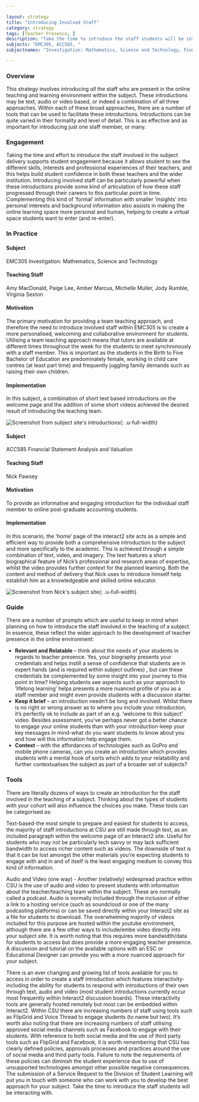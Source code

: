 ```yaml
---

layout: strategy
title: "Introducing Involved Staff"
category: strategy
tags: [Teacher Presence, ]
description: "Take the time to introduce the staff students will be interacting with."
subjects: "EMC305, ACC585, "
subjectnames: "Investigation: Mathematics, Science and Technology, Financial Statement Analysis and Valuation, "

---
```


### Overview

This strategy involves introducing _all_ the staff who are present in the online teaching and learning environment within the subject. These introductions may be text, audio or video based, or indeed a combination of all three approaches. Within each of these broad approaches, there are a number of tools that can be used to facilitate these introductions. Introductions can be quite varied in their formality and level of detail. This is as effective and as important for introducing just one staff member, or many.

### Engagement

Taking the time and effort to introduce the staff involved in the subject delivery supports student engagement because it allows student to see the different skills, interests and professional experiences of their teachers, and this helps build student confidence in both these teachers and the wider institution. Introducing involved staff can be particularly powerful when these introductions provide some kind of articulation of how these staff progressed through their careers to this particular point in time. Complementing this kind of ‘formal’ information with smaller ‘insights’ into personal interests and background information also assists in making the online learning space more personal and human, helping to create a virtual space students want to enter (and re-enter).

### In Practice
<div class="u-release practice" >

<div class="practice-item">
<div class="practice-content" markdown="1">

#### Subject

EMC305 Investigation: Mathematics, Science and Technology

#### Teaching Staff

Amy MacDonald, Paige Lee, Amber Marcus, Michelle Muller, Jody Rumble, Virginia Sexton

#### Motivation

The primary motivation for providing a team teaching approach, and therefore the need to introduce involved staff within EMC305 is to create a more personalised, welcoming and collaborative environment for students. Utilising a team teaching approach means that tutors are available at different times throughout the week for the students to meet synchronously with a staff member. This is important as the students in the Birth to Five Bachelor of Education are predominately female, working in child care centres (at least part time) and frequently juggling family demands such as raising their own children.

#### Implementation

In this subject, a combination of short text based introductions on the welcome page and the addition of some short videos achieved the desired result of introducing the teaching team.

![Screenshot from subject site's introductions](../images/practices/Introducing-Involved-Staff-1.png){: .u-full-width}

</div>
</div>

<div class="practice-item">
<div class="practice-content" markdown="1">

#### Subject

ACC585 Financial Statement Analysis and Valuation

#### Teaching Staff

Nick Pawsey

#### Motivation

To provide an informative and engaging introduction for the individual staff member to online post-graduate accounting students.

#### Implementation

In this scenario, the ‘home’ page of the interact2 site acts as a simple and efficient way to provide both a comprehensive introduction to the subject and more specifically to the academic. This is achieved through a simple combination of text, video, and imagery. The text features a short biographical feature of Nick’s professional and research areas of expertise, whilst the video provides further context for the planned learning. Both the content and method of delivery that Nick uses to introduce himself help establish him as a knowledgeable and skilled online educator.

![Screenshot from Nick's subject site](../images/practices/Introducing-Involved-Staff-2.png){: .u-full-width}

</div>
</div>
</div>

### Guide

There are a number of prompts which are useful to keep in mind when planning on how to introduce the staff involved in the teaching of a subject. In essence, these reflect the wider approach to the development of teacher presence in the online environment:

* **Relevant and Relatable** – think about the needs of your students in regards to teacher presence. Yes, your biography presents your credentials and helps instill a sense of confidence that students are in expert hands (and is required within subject outlines) , but can these credentials be complemented by some insight into your journey to this point in time? Helping students see aspects such as your approach to ‘lifelong learning’ helps presents a more nuanced profile of you as a staff member and might even provide students with a discussion starter.  
* **Keep it brief** – an introduction needn’t be long and involved. Whilst there is no right or wrong answer as to where you include your introduction, it’s perfectly ok to include as part of an e.g. ‘welcome to this subject’ video. Besides assessment, you’ve perhaps never got a better chance to engage your online students than with your introduction-keep your key messages in mind-what do you want students to know about you and how will this information help engage them.
* **Context** – with the affordances of technologies such as GoPro and mobile phone cameras, can you create an introduction which provides students with a mental hook of sorts which adds to your relatability and further contextualises the subject as part of a broader set of subjects?

### Tools

There are literally dozens of ways to create an introduction for the staff involved in the teaching of a subject. Thinking about the types of students with your cohort will also influence the choices you make. These tools can be categorised as:

Text-based-the most simple to prepare and easiest for students to access, the majority of staff introductions at CSU are still made through text, as an included paragraph within the welcome page of an Interact2 site. Useful for students who may not be particularly tech savvy or may lack sufficient bandwidth to access richer content such as videos. The downside of text is that it can be lost amongst the other materials you’re expecting students to engage with and in and of itself is the least engaging medium to convey this kind of information.

Audio and Video (one way) - Another (relatively) widespread practice within CSU is the use of audio and video to present students with information about the teacher/teaching team within the subject. These are normally called a podcast. Audio is normally included through the inclusion of either a link to a hosting service (such as soundcloud or one of the many podcasting platforms) or can be saved directly within your Interact2 site as a file for students to download. The overwhelming majority of videos included for this purpose are hosted within the youtube environment, although there are a few other ways to include/embe video directly into your subject site. It is worth noting that this requires more bandwidth/data for students to access but does provide a more engaging teacher presence. A discussion and tutorial on the available options with an ESC or Educational Designer can provide you with a more nuanced approach for your subject.

There is an ever changing and growing list of tools available for you to access in order to create a staff introduction which features interactivity-including the ability for students to respond with introductions of their own through text, audio and video (most student introductions  currently occur most frequently within Interact2 discussion boards). These interactivity tools are generally hosted remotely but most can be embedded within Interact2. Within CSU there are increasing numbers of staff using tools such as FlipGrid and Voice Thread to engage students (to name but two). It’s worth also noting that there are increasing numbers of staff utilising approved social media channels such as Facebook to engage with their students. With reference to both social media and the use of third party tools such as FlipGrid and Facebook, it is worth remembering that CSU has clearly defined policies, approvals processes and practices around the use of social media and third party tools. Failure to note the requirements of these policies can diminish the student experience due to use of unsupported technologies amongst other possible negative consequences. The submission of a Service Request to the Division of Student Learning will put you in touch with someone who can work with you to develop the best approach for your subject.
Take the time to introduce the staff students will be interacting with.
